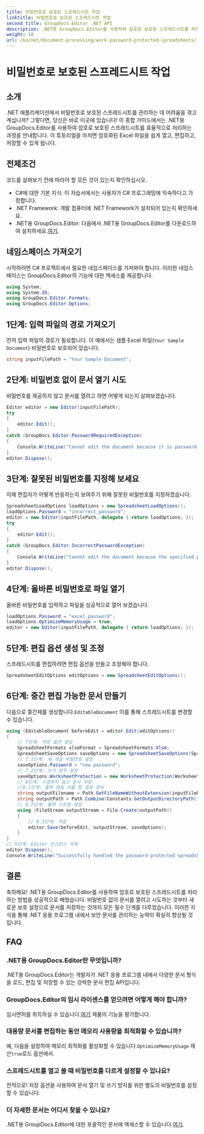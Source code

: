 ```yaml
---
title: 비밀번호로 보호된 스프레드시트 작업
linktitle: 비밀번호로 보호된 스프레드시트 작업
second_title: GroupDocs.Editor .NET API
description: .NET용 GroupDocs.Editor를 사용하여 암호로 보호된 스프레드시트를 처리하는 방법을 알아보세요. 이 자세한 가이드는 안전한 Excel 파일을 열어서 저장하는 과정을 안내합니다.
weight: 18
url: /ko/net/document-processing/work-password-protected-spreadsheets/
---
```


# 비밀번호로 보호된 스프레드시트 작업

## 소개
.NET 애플리케이션에서 비밀번호로 보호된 스프레드시트를 관리하는 데 어려움을 겪고 계십니까? 그렇다면, 당신은 바로 이곳에 있습니다! 이 종합 가이드에서는 .NET용 GroupDocs.Editor를 사용하여 암호로 보호된 스프레드시트를 효율적으로 처리하는 과정을 안내합니다. 이 튜토리얼을 마치면 암호화된 Excel 파일을 쉽게 열고, 편집하고, 저장할 수 있게 됩니다.
## 전제조건
코드를 살펴보기 전에 따라야 할 모든 것이 있는지 확인하십시오.
- C#에 대한 기본 지식: 이 자습서에서는 사용자가 C# 프로그래밍에 익숙하다고 가정합니다.
- .NET Framework: 개발 컴퓨터에 .NET Framework가 설치되어 있는지 확인하세요.
-  .NET용 GroupDocs.Editor: 다음에서 .NET용 GroupDocs.Editor를 다운로드하여 설치하세요.[여기](https://releases.groupdocs.com/editor/net/).
## 네임스페이스 가져오기
시작하려면 C# 프로젝트에서 필요한 네임스페이스를 가져와야 합니다. 이러한 네임스페이스는 GroupDocs.Editor의 기능에 대한 액세스를 제공합니다.
```csharp
using System;
using System.IO;
using GroupDocs.Editor.Formats;
using GroupDocs.Editor.Options;
```
## 1단계: 입력 파일의 경로 가져오기
먼저 입력 파일의 경로가 필요합니다. 이 예에서는 샘플 Excel 파일(`Your Sample Document`) 비밀번호로 보호되어 있습니다.
```csharp
string inputFilePath = "Your Sample Document";
```
## 2단계: 비밀번호 없이 문서 열기 시도
비밀번호를 제공하지 않고 문서를 열려고 하면 어떻게 되는지 살펴보겠습니다.
```csharp
Editor editor = new Editor(inputFilePath);
try
{
    editor.Edit();
}
catch (GroupDocs.Editor.PasswordRequiredException)
{
    Console.WriteLine("Cannot edit the document because it is password-protected. A password is required.");
}
editor.Dispose();
```
## 3단계: 잘못된 비밀번호를 지정해 보세요
이제 편집자가 어떻게 반응하는지 보여주기 위해 잘못된 비밀번호를 지정하겠습니다.
```csharp
SpreadsheetLoadOptions loadOptions = new SpreadsheetLoadOptions();
loadOptions.Password = "incorrect_password";
editor = new Editor(inputFilePath, delegate { return loadOptions; });
try
{
    editor.Edit();
}
catch (GroupDocs.Editor.IncorrectPasswordException)
{
    Console.WriteLine("Cannot edit the document because the specified password is incorrect.");
}
editor.Dispose();
```
## 4단계: 올바른 비밀번호로 파일 열기
올바른 비밀번호를 입력하고 파일을 성공적으로 열어 보겠습니다.
```csharp
loadOptions.Password = "excel_password";
loadOptions.OptimizeMemoryUsage = true;
editor = new Editor(inputFilePath, delegate { return loadOptions; });
```
## 5단계: 편집 옵션 생성 및 조정
스프레드시트를 편집하려면 편집 옵션을 만들고 조정해야 합니다.
```csharp
SpreadsheetEditOptions editOptions = new SpreadsheetEditOptions();
```
## 6단계: 중간 편집 가능한 문서 만들기
 다음으로 중간체를 생성합니다.`EditableDocument` 이를 통해 스프레드시트를 변경할 수 있습니다.
```csharp
using (EditableDocument beforeEdit = editor.Edit(editOptions))
{
    // 7단계: 저장 옵션 생성
    SpreadsheetFormats xlsmFormat = SpreadsheetFormats.Xlsm;
    SpreadsheetSaveOptions saveOptions = new SpreadsheetSaveOptions(SpreadsheetFormats.Xlsm);
    // 7.1단계: 새 개설 비밀번호 설정
    saveOptions.Password = "new password";
    // 7.2단계: 쓰기 방지 설정
    saveOptions.WorksheetProtection = new WorksheetProtection(WorksheetProtectionType.All, "write password");
    // 8단계: 수정하지 않고 문서 저장
    //8.1단계: 출력 파일 이름 및 경로 준비
    string outputFilename = Path.GetFileNameWithoutExtension(inputFilePath) + "." + xlsmFormat.Extension;
    string outputPath = Path.Combine(Constants.GetOutputDirectoryPath(inputFilePath), outputFilename);
    // 8.2단계: 출력 스트림 생성
    using (FileStream outputStream = File.Create(outputPath))
    {
        // 8.3단계: 저장
        editor.Save(beforeEdit, outputStream, saveOptions);
    }
}
// 9단계: Editor 인스턴스 삭제
editor.Dispose();
Console.WriteLine("Successfully handled the password-protected spreadsheet. Editor instance has been disposed: {0}", editor.IsDisposed ? "Yes" : "No");
```
## 결론
축하해요! .NET용 GroupDocs.Editor를 사용하여 암호로 보호된 스프레드시트를 처리하는 방법을 성공적으로 배웠습니다. 비밀번호 없이 문서를 열려고 시도하는 것부터 새로운 보호 설정으로 문서를 저장하는 것까지 모든 필수 단계를 다루었습니다. 이러한 지식을 통해 .NET 응용 프로그램 내에서 보안 문서를 관리하는 능력이 확실히 향상될 것입니다.
## FAQ
### .NET용 GroupDocs.Editor란 무엇입니까?
.NET용 GroupDocs.Editor는 개발자가 .NET 응용 프로그램 내에서 다양한 문서 형식을 로드, 편집 및 저장할 수 있는 강력한 문서 편집 API입니다.
### GroupDocs.Editor의 임시 라이센스를 얻으려면 어떻게 해야 합니까?
 임시면허를 취득하실 수 있습니다.[여기](https://purchase.groupdocs.com/temporary-license/) 제품의 기능을 평가합니다.
### 대용량 문서를 편집하는 동안 메모리 사용량을 최적화할 수 있습니까?
 예, 다음을 설정하여 메모리 최적화를 활성화할 수 있습니다.`OptimizeMemoryUsage` 재산`true`로드 옵션에서.
### 스프레드시트를 열고 쓸 때 비밀번호를 다르게 설정할 수 있나요?
전적으로! 저장 옵션을 사용하여 문서 열기 및 쓰기 방지를 위한 별도의 비밀번호를 설정할 수 있습니다.
### 더 자세한 문서는 어디서 찾을 수 있나요?
 .NET용 GroupDocs.Editor에 대한 포괄적인 문서에 액세스할 수 있습니다.[여기](https://tutorials.groupdocs.com/editor/net/).